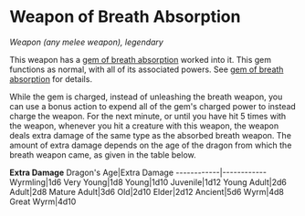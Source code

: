 # Weapon of Breath Absorption
*Weapon (any melee weapon), legendary*

This weapon has a [gem of breath absorption](gem-of-breath-absorption.md) worked into it. This gem functions as normal, with all of its associated powers. See [gem of breath absorption](gem-of-breath-absorption.md) for details.

While the gem is charged, instead of unleashing the breath weapon, you can use a bonus action to expend all of the gem's charged power to instead charge the weapon. For the next minute, or until you have hit 5 times with the weapon, whenever you hit a creature with this weapon, the weapon deals extra damage of the same type as the absorbed breath weapon. The amount of extra damage depends on the age of the dragon from which the breath weapon came, as given in the table below.

**Extra Damage**
Dragon's Age|Extra Damage
------------|------------
Wyrmling|1d6
Very Young|1d8
Young|1d10
Juvenile|1d12
Young Adult|2d6
Adult|2d8
Mature Adult|3d6
Old|2d10
Elder|2d12
Ancient|5d6
Wyrm|4d8
Great Wyrm|4d10
